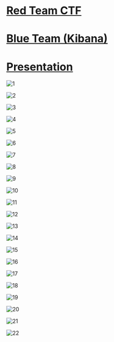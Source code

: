 # [Red Team CTF](https://github.com/dsteves28/CyberSecurity-Bootcamp/tree/main/20.%20Red%20vs%20Blue/1.%20Red)

# [Blue Team (Kibana)](https://github.com/dsteves28/CyberSecurity-Bootcamp/tree/main/20.%20Red%20vs%20Blue/2.%20Blue)

# [Presentation](https://github.com/dsteves28/CyberSecurity-Bootcamp/blob/main/20.%20Red%20vs%20Blue/3.%20Presentation/README.pdf)

![1]() 

![2]()

![3]()

![4]()

![5]()

![6]()

![7]()

![8]()

![9]()

![10]()

![11]()

![12]()

![13]()

![14]()

![15]()

![16]()

![17]()

![18]()

![19]()

![20]()

![21]()

![22]()